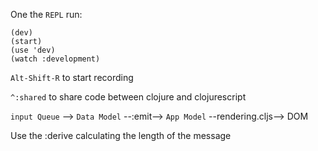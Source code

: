 One the ```REPL``` run:
```
(dev)
(start)
(use 'dev)
(watch :development)
```

```Alt-Shift-R``` to start recording

```^:shared``` to share code between clojure and clojurescript

```input Queue``` --> ```Data Model``` --:emit--> ```App Model``` --rendering.cljs--> DOM

Use the :derive calculating the length of the message